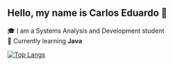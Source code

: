 ## Hello, my name is Carlos Eduardo 👋
🎓 I am a Systems Analysis and Development student  
🚀 Currently learning **Java**

[![Top Langs](https://github-readme-stats.vercel.app/api/top-langs/?username=eduardoferreiralima&layout=compact)](https://github.com/anuraghazra/github-readme-stats)

<!--
**eduardoferreiralima/eduardoferreiralima** is a ✨ _special_ ✨ repository because its `README.md` (this file) appears on your GitHub profile.

Here are some ideas to get you started:

- 🔭 I’m currently working on ...
- 🌱 I’m currently learning ...
- 👯 I’m looking to collaborate on ...
- 🤔 I’m looking for help with ...
- 💬 Ask me about ...
- 📫 How to reach me: ...
- 😄 Pronouns: ...
- ⚡ Fun fact: ...
-->
